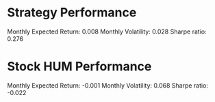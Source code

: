 # Strategy Performance
Monthly Expected Return: 0.008
Monthly Volatility: 0.028
Sharpe ratio: 0.276
# Stock HUM Performance
Monthly Expected Return: -0.001
Monthly Volatility: 0.068
Sharpe ratio: -0.022
